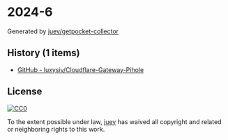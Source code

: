 # 2024-6

Generated by [juev/getpocket-collector](https://github.com/juev/getpocket-collector)

## History (1 items)

- [GitHub - luxysiv/Cloudflare-Gateway-Pihole](https://github.com/luxysiv/Cloudflare-Gateway-Pihole)

## License

[![CC0](https://mirrors.creativecommons.org/presskit/buttons/88x31/svg/cc-zero.svg)](https://creativecommons.org/publicdomain/zero/1.0/)

To the extent possible under law, [juev](https://github.com/juev) has waived all copyright and related or neighboring rights to this work.
